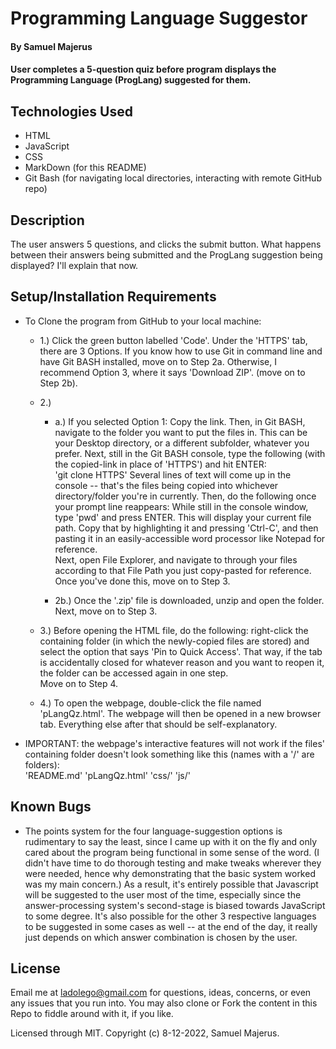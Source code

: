 # Programming Language Suggestor 

#### By Samuel Majerus

#### User completes a 5-question quiz before program displays the Programming Language (ProgLang) suggested for them. 

## Technologies Used

* HTML
* JavaScript
* CSS
* MarkDown (for this README) 
* Git Bash (for navigating local directories, interacting with remote GitHub repo)

## Description
The user answers 5 questions, and clicks the submit button. What happens between their answers being submitted and the ProgLang suggestion being displayed? I'll explain that now. 



## Setup/Installation Requirements

* To Clone the program from GitHub to your local machine: 
  * 1.)    Click the green button labelled 'Code'. Under the 'HTTPS' tab, there are 3 Options. If you know how to use Git in command line and have Git BASH installed, move on to Step 2a.    Otherwise, I recommend Option 3, where it says 'Download ZIP'. (move on to Step 2b).  
  * 2.)
    * a.)   If you selected Option 1:   Copy the link. Then, in Git BASH, navigate to the folder you want to put the files in. This can be your Desktop directory, or a different subfolder, whatever you prefer. Next, still in the Git BASH console, type the following (with the copied-link in place of 'HTTPS') and hit ENTER:  
    'git clone HTTPS' 
    Several lines of text will come up in the console -- that's the files being copied into whichever directory/folder you're in currently.  Then, do the following once your prompt line reappears:   While still in the console window, type 'pwd' and press ENTER.  This will display your current file path. Copy that by highlighting it and pressing 'Ctrl-C', and then pasting it in an easily-accessible word processor like Notepad for reference.    
    Next, open File Explorer, and navigate to through your files according to that File Path you just copy-pasted for reference.  Once you've done this, move on to Step 3. 
    
    * 2b.)  Once the '.zip' file is downloaded, unzip and open the folder.  Next, move on to Step 3.

  * 3.)  Before opening the HTML file, do the following:   right-click the containing folder (in which the newly-copied files are stored)  and select the option that says 'Pin to Quick Access'. That way, if the tab is accidentally closed for whatever reason and you want to reopen it, the folder can be accessed again in one step.  
  Move on to Step 4. 
  
  * 4.)  To open the webpage, double-click the file named  'pLangQz.html'. The webpage will then be opened in a new browser tab.  Everything else after that should be self-explanatory. 
* IMPORTANT:  the webpage's interactive features will not work if the files' containing folder doesn't look something like this  (names with a '/' are folders):  
'README.md'   'pLangQz.html'    'css/'    'js/'


## Known Bugs

* The points system for the four language-suggestion options is rudimentary to say the least, since I came up with it on the fly and only cared about the program being functional in some sense of the word.  (I didn't have time to do thorough testing and make tweaks wherever they were needed, hence why demonstrating that the basic system worked was my main concern.)
As a result, it's entirely possible that Javascript will be suggested to the user most of the time, especially since the answer-processing system's second-stage is biased towards JavaScript to some degree. It's also possible for the other 3 respective languages to be suggested in some cases as well --  at the end of the day, it really just depends on which answer combination is chosen by the user. 

## License

Email me at ladolego@gmail.com for questions, ideas, concerns, or even any issues that you run into.  You may also clone or Fork the content in this Repo to fiddle around with it, if you like. 

Licensed through MIT. Copyright (c)  8-12-2022, Samuel Majerus. 
